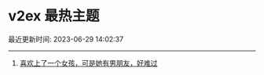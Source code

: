 # v2ex 最热主题

最近更新时间: 2023-06-29 14:02:37

--- 
1. [喜欢上了一个女孩，可是她有男朋友，好难过](https://www.v2ex.com/t/952567) 
